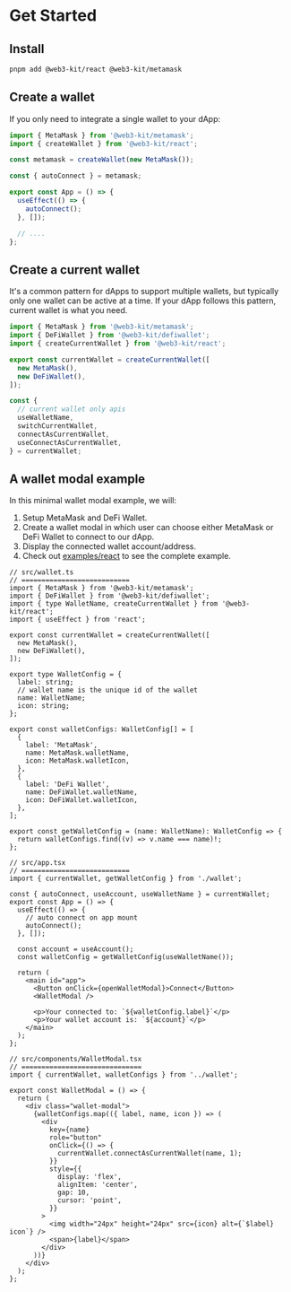 # Get Started

## Install

```bash
pnpm add @web3-kit/react @web3-kit/metamask
```

## Create a wallet

If you only need to integrate a single wallet to your dApp:

```ts
import { MetaMask } from '@web3-kit/metamask';
import { createWallet } from '@web3-kit/react';

const metamask = createWallet(new MetaMask());

const { autoConnect } = metamask;

export const App = () => {
  useEffect(() => {
    autoConnect();
  }, []);

  // ....
};
```

## Create a current wallet

It's a common pattern for dApps to support multiple wallets, but typically only one wallet can be active at a time. If your dApp follows this pattern, current wallet is what you need.

```ts
import { MetaMask } from '@web3-kit/metamask';
import { DeFiWallet } from '@web3-kit/defiwallet';
import { createCurrentWallet } from '@web3-kit/react';

export const currentWallet = createCurrentWallet([
  new MetaMask(),
  new DeFiWallet(),
]);

const {
  // current wallet only apis
  useWalletName,
  switchCurrentWallet,
  connectAsCurrentWallet,
  useConnectAsCurrentWallet,
} = currentWallet;
```

## A wallet modal example

In this minimal wallet modal example, we will:

1. Setup MetaMask and DeFi Wallet.
2. Create a wallet modal in which user can choose either MetaMask or DeFi Wallet to connect to our dApp.
3. Display the connected wallet account/address.
4. Check out [examples/react](https://github.com/web3-kit/web3-kit/tree/main/packages/examples/react) to see the complete example.

```tsx
// src/wallet.ts
// ===========================
import { MetaMask } from '@web3-kit/metamask';
import { DeFiWallet } from '@web3-kit/defiwallet';
import { type WalletName, createCurrentWallet } from '@web3-kit/react';
import { useEffect } from 'react';

export const currentWallet = createCurrentWallet([
  new MetaMask(),
  new DeFiWallet(),
]);

export type WalletConfig = {
  label: string;
  // wallet name is the unique id of the wallet
  name: WalletName;
  icon: string;
};

export const walletConfigs: WalletConfig[] = [
  {
    label: 'MetaMask',
    name: MetaMask.walletName,
    icon: MetaMask.walletIcon,
  },
  {
    label: 'DeFi Wallet',
    name: DeFiWallet.walletName,
    icon: DeFiWallet.walletIcon,
  },
];

export const getWalletConfig = (name: WalletName): WalletConfig => {
  return walletConfigs.find((v) => v.name === name)!;
};

// src/app.tsx
// ===========================
import { currentWallet, getWalletConfig } from './wallet';

const { autoConnect, useAccount, useWalletName } = currentWallet;
export const App = () => {
  useEffect(() => {
    // auto connect on app mount
    autoConnect();
  }, []);

  const account = useAccount();
  const walletConfig = getWalletConfig(useWalletName());

  return (
    <main id="app">
      <Button onClick={openWalletModal}>Connect</Button>
      <WalletModal />

      <p>Your connected to: `${walletConfig.label}`</p>
      <p>Your wallet account is: `${account}`</p>
    </main>
  );
};

// src/components/WalletModal.tsx
// ==============================
import { currentWallet, walletConfigs } from '../wallet';

export const WalletModal = () => {
  return (
    <div class="wallet-modal">
      {walletConfigs.map(({ label, name, icon }) => (
        <div
          key={name}
          role="button"
          onClick={() => {
            currentWallet.connectAsCurrentWallet(name, 1);
          }}
          style={{
            display: 'flex',
            alignItem: 'center',
            gap: 10,
            cursor: 'point',
          }}
        >
          <img width="24px" height="24px" src={icon} alt={`$label} icon`} />
          <span>{label}</span>
        </div>
      ))}
    </div>
  );
};
```

